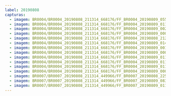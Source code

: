 ```yaml
---
label: 20190808
capturas:
  - imagem: BR0004/BR0004_20190808_211314_668176/FF_BR0004_20190809_055246_862_0722688.fits_maxpixel.jpg
  - imagem: BR0004/BR0004_20190808_211314_668176/FF_BR0004_20190809_011746_657_0335360.fits_maxpixel.jpg
  - imagem: BR0004/BR0004_20190808_211314_668176/FF_BR0004_20190809_002522_322_0265728.fits_maxpixel.jpg
  - imagem: BR0004/BR0004_20190808_211314_668176/FF_BR0004_20190809_000658_722_0241664.fits_maxpixel.jpg
  - imagem: BR0004/BR0004_20190808_211314_668176/FF_BR0004_20190808_212641_938_0018944.fits_maxpixel.jpg
  - imagem: BR0004/BR0004_20190808_211314_668176/FF_BR0004_20190809_014932_407_0379392.fits_maxpixel.jpg
  - imagem: BR0004/BR0004_20190808_211314_668176/FF_BR0004_20190809_001123_694_0247552.fits_maxpixel.jpg
  - imagem: BR0004/BR0004_20190808_211314_668176/FF_BR0004_20190809_000048_035_0233472.fits_maxpixel.jpg
  - imagem: BR0004/BR0004_20190808_211314_668176/FF_BR0004_20190809_011543_406_0332544.fits_maxpixel.jpg
  - imagem: BR0004/BR0004_20190808_211314_668176/FF_BR0004_20190809_011735_785_0335104.fits_maxpixel.jpg
  - imagem: BR0004/BR0004_20190808_211314_668176/FF_BR0004_20190809_011758_514_0335616.fits_maxpixel.jpg
  - imagem: BR0004/BR0004_20190808_211314_668176/FF_BR0004_20190809_000035_879_0233216.fits_maxpixel.jpg
  - imagem: BR0007/BR0007_20190808_211314_449966/FF_BR0007_20190808_225431_354_0180480.fits_maxpixel.jpg
  - imagem: BR0007/BR0007_20190808_211314_449966/FF_BR0007_20190809_083754_280_1222912.fits_maxpixel.jpg
  - imagem: BR0007/BR0007_20190808_211314_449966/FF_BR0007_20190809_011032_389_0422912.fits_maxpixel.jpg
---
```

